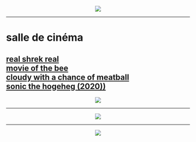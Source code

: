 <p align="center"><a href="https://discord.com/users/917517972778680390"><img src="https://discord.c99.nl/widget/theme-4/917517972778680390.png" /></a></p>


---
# salle de cinéma
<a href="https://github.com/SomeRandom-Dev/iloveffmpeg/blob/master/realshrek.md" align="center" style="text-align: center;">real shrek real</a><br>
<a href="https://github.com/SomeRandom-Dev/iloveffmpeg/blob/master/movie_of_the_bee.md" align="center" style="text-align: center;">movie of the bee</a><br>
<a href="https://github.com/SomeRandom-Dev/iloveffmpeg/blob/master/wow.md" align="center" style="text-align:center;">cloudy with a chance of meatball</a><br>
<a href="https://github.com/SomeRandom-Dev/iloveffmpeg/blob/master/sontheic2020.md" align="center" style="text-align:center;">sonic the hogeheg (2020))</a><br>
---
<!-- 
### Languages and Tools:

<img align="left" alt="Visual Studio Code" width="26px" src="https://raw.githubusercontent.com/github/explore/80688e429a7d4ef2fca1e82350fe8e3517d3494d/topics/visual-studio-code/visual-studio-code.png" />
<img align="left" alt="HTML5" width="26px" src="https://raw.githubusercontent.com/github/explore/80688e429a7d4ef2fca1e82350fe8e3517d3494d/topics/html/html.png" />
<img align="left" alt="CSS3" width="26px" src="https://raw.githubusercontent.com/github/explore/80688e429a7d4ef2fca1e82350fe8e3517d3494d/topics/css/css.png" />
<img align="left" alt="JavaScript" width="26px" src="https://raw.githubusercontent.com/github/explore/80688e429a7d4ef2fca1e82350fe8e3517d3494d/topics/javascript/javascript.png" />
<img align="left" alt="MongoDB" width="26px" src="https://raw.githubusercontent.com/github/explore/80688e429a7d4ef2fca1e82350fe8e3517d3494d/topics/mongodb/mongodb.png" />
<img align="left" alt="GitHub" width="26px" src="https://raw.githubusercontent.com/github/explore/78df643247d429f6cc873026c0622819ad797942/topics/github/github.png" />
<img align="left" alt="Terminal" width="26px" src="https://raw.githubusercontent.com/github/explore/80688e429a7d4ef2fca1e82350fe8e3517d3494d/topics/terminal/terminal.png" />
<img align="left" alt="C#" width="26px" src="https://www.freeiconspng.com/uploads/c-logo-icon-18.png" />
<img align="left" alt="Visual Studio" width="26px" src="https://upload.wikimedia.org/wikipedia/commons/thumb/c/cd/Visual_Studio_2017_Logo.svg/1024px-Visual_Studio_2017_Logo.svg.png" />
<img align="left" alt="Python" width="26px" src="https://insidehpc.com/wp-content/uploads/2016/01/Python-logo-notext.svg_.png" />
<img align="left" alt="Codepen" width="26px" src="https://maxcdn.icons8.com/Android_L/PNG/512/Logos/codepen-512.png" />
<img align="left" alt="Apache" width="26px" src="https://endertech.com/wp-content/uploads/2017/09/apache-logo.png" />
<br />
<br />

---

-->
<!--### GitHub Stats:-->
<p align="center"><a href="https://github.com/SomeRandom-Dev"><img src="https://github-readme-stats.vercel.app/api?username=SomeRandom-Dev&show_icons=true&theme=radical&hide-border=true&hide=commits" /></a></p>

---
<!--### Most Used Languages:-->

<p align="center"><a href="https://github.com/SomeRandom-Dev"><img src="https://github-readme-stats.vercel.app/api/top-langs/?username=SomeRandom-Dev&theme=radical" /></a></p>

---

<p align="center"><a href="https://github.com/SomeRandom-Dev"><img src="https://api.ghprofile.me/view?username=SomeRandom-Dev" /></a></p>

